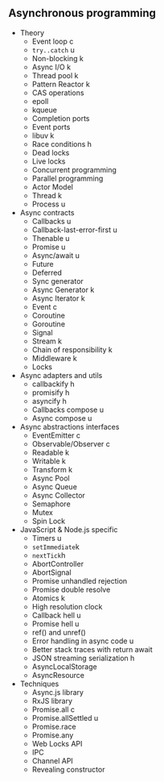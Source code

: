 ## Asynchronous programming

- Theory
  - Event loop c
  - `try..catch` u
  - Non-blocking k 
  - Async I/O k
  - Thread pool k
  - Pattern Reactor k
  - CAS operations 
  - epoll
  - kqueue
  - Completion ports
  - Event ports
  - libuv k
  - Race conditions h
  - Dead locks
  - Live locks
  - Concurrent programming
  - Parallel programming
  - Actor Model
  - Thread k
  - Process u
- Async contracts
  - Callbacks u
  - Callback-last-error-first u
  - Thenable u
  - Promise u
  - Async/await u
  - Future
  - Deferred
  - Sync generator 
  - Async Generator k
  - Async Iterator k
  - Event c
  - Coroutine 
  - Goroutine
  - Signal
  - Stream k
  - Chain of responsibility k
  - Middleware k
  - Locks
- Async adapters and utils
  - callbackify h
  - promisify h
  - asyncify h
  - Callbacks compose u
  - Async compose u
- Async abstractions interfaces
  - EventEmitter c
  - Observable/Observer c
  - Readable k
  - Writable k
  - Transform k
  - Async Pool
  - Async Queue
  - Async Collector
  - Semaphore
  - Mutex
  - Spin Lock
- JavaScript & Node.js specific
  - Timers u
  - `setImmediate`k
  - `nextTick`h
  - AbortController
  - AbortSignal
  - Promise unhandled rejection
  - Promise double resolve
  - Atomics k
  - High resolution clock
  - Callback hell u
  - Promise hell u
  - ref() and unref()
  - Error handling in async code u
  - Better stack traces with return await
  - JSON streaming serialization h
  - AsyncLocalStorage
  - AsyncResource
- Techniques
  - Async.js library
  - RxJS library
  - Promise.all c
  - Promise.allSettled u
  - Promise.race
  - Promise.any
  - Web Locks API
  - IPC
  - Channel API
  - Revealing constructor
